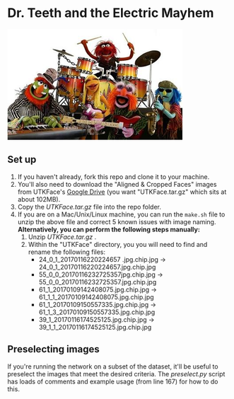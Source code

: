 # Dr. Teeth and the Electric Mayhem

<img alt="Picture of the band" src="The_Electric_Mayhem.jpg">

## Set up

1. If you haven't already, fork this repo and clone it to your machine.
2. You'll also need to download the "Aligned & Cropped Faces" images from UTKFace's [Google Drive](https://drive.google.com/drive/folders/0BxYys69jI14kU0I1YUQyY1ZDRUE?resourcekey=0-01Pth1hq20K4kuGVkp3oBw) (you want "UTKFace.tar.gz" which sits at about 102MB).
3. Copy the _UTKFace.tar.gz_ file into the repo folder.
3. If you are on a Mac/Unix/Linux machine, you can run the `make.sh` file to unzip the above file and correct 5 known issues with image naming. **Alternatively, you can perform the following steps manually:**
   1. Unzip _UTKFace.tar.gz_ .
   2. Within the "UTKFace" directory, you you will need to find and rename the following files:
       * 24_0_1_20170116220224657 .jpg.chip.jpg -> 24_0_1_20170116220224657.jpg.chip.jpg
       * 55_0_0_20170116232725357jpg.chip.jpg -> 55_0_0_20170116232725357.jpg.chip.jpg
       * 61_1_20170109142408075.jpg.chip.jpg -> 61_1_1_20170109142408075.jpg.chip.jpg
       * 61_1_20170109150557335.jpg.chip.jpg -> 61_1_3_20170109150557335.jpg.chip.jpg
       * 39_1_20170116174525125.jpg.chip.jpg -> 39_1_1_20170116174525125.jpg.chip.jpg

## Preselecting images

If you're running the network on a subset of the dataset, it'll be useful to preselect the images that meet the desired criteria. The _preselect.py_ script has loads of comments and example usage (from line 167) for how to do this.
